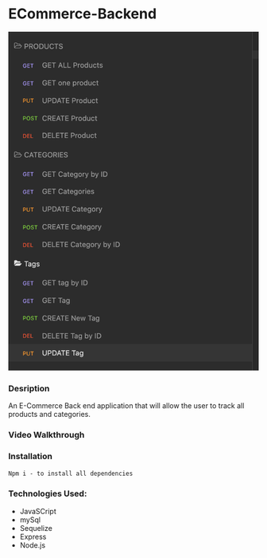 # ECommerce-Backend

![](assets/ecommerce.png)




### Desription

An E-Commerce Back end application that will allow the user to track all products and categories. 

  

  
### Video Walkthrough 
    
 


### Installation
```
Npm i - to install all dependencies
```

### Technologies Used:
 - JavaSCript
 - mySql
 - Sequelize
 - Express
 - Node.js